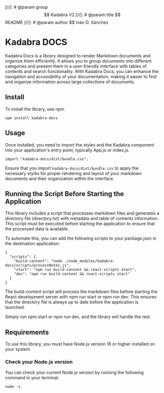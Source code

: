 [//]: # @param group $$ Kadabra V2
[//]: # @param title $$ README
[//]: # @param author $$ Iván D. Sánchez

# Kadabra DOCS

Kadabra Docs is a library designed to render Markdown documents and organize them efficiently. It allows you to group documents into different categories and present them in a user-friendly interface with tables of contents and search functionality. With Kadabra Docs, you can enhance the navigation and accessibility of your documentation, making it easier to find and organize information across large collections of documents.

## Install

To install the library, use npm

    npm install kadabra-docs

## Usage

Once installed, you need to import the styles and the Kadabra component into your application's entry point, typically App.js or index.js.

    import "kadabra-docs/dist/bundle.css";

Ensure that you import `kadabra-docs/dist/bundle.css` to apply the necessary styles for proper rendering and layout of your markdown documents and their organization within the interface.

## Running the Script Before Starting the Application

This library includes a script that processes markdown files and generates a directory file (directory.txt) with metadata and table of contents information. This script must be executed before starting the application to ensure that the processed data is available.

To automate this, you can add the following scripts to your package.json in the destination application:

    {
      "scripts": {
        "build-content": "node ./node_modules/kadabra-docs/scripts/processNotes.js",
        "start": "npm run build-content && react-scripts start",
        "dev": "npm run build-content && react-scripts start"
      }
    }

The build-content script will process the markdown files before starting the React development server with npm run start or npm run dev. This ensures that the directory file is always up to date before the application is launched.

Simply run npm start or npm run dev, and the library will handle the rest.

## Requirements

To use this library, you must have Node.js version 16 or higher installed on your system.

### Check your Node.js version

You can check your current Node.js version by running the following command in your terminal:

    node -v
